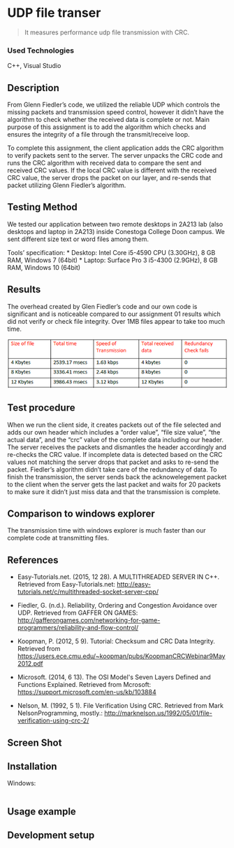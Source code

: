 # UDP file transer
> It measures performance udp file transmission with CRC.

### Used Technologies

C++, Visual Studio  

## Description

From Glenn Fiedler’s code, we utilized the reliable UDP which controls the missing packets and transmission speed control, however it didn’t have the algorithm to check whether the received data is complete or not. Main purpose of this assignment is to add the algorithm which checks and ensures the integrity of a file through the transmit/receive loop.

To complete this assignment, the client application adds the CRC algorithm to verify packets sent to the server. The server unpacks the CRC code and runs the CRC algorithm with received data to compare the sent and received CRC values. If the local CRC value is different with the received CRC value, the server drops the packet on our layer, and re-sends that packet utilizing Glenn Fiedler’s algorithm.

## Testing Method

We tested our application between two remote desktops in 2A213 lab (also desktops and laptop in 2A213) inside Conestoga College Doon campus. We sent different size text or word files among them.

Tools’ specification:
	* Desktop: Intel Core i5-4590 CPU (3.30GHz), 8 GB RAM, Windows 7 (64bit)
	* Laptop: Surface Pro 3 i5-4300 (2.9GHz), 8 GB RAM, Windows 10 (64bit)

## Results

The overhead created by Glen Fiedler’s code and our own code is significant and is noticeable compared to our assignment 01 results which did not verify or check file integrity. Over 1MB files appear to take too much time.

![](udp1.png)

## Test procedure

When we run the client side, it creates packets out of the file selected and adds our own header which includes a “order value”, “file size value”, “the actual data”, and the “crc” value of the complete data including our header. The server receives the packets and dismantles the header accordingly and re-checks the CRC value. If incomplete data is detected based on the CRC values not matching the server drops that packet and asks to re-send the packet.
Fiedler’s algorithm didn’t take care of the redundancy of data. To finish the transmission, the server sends back the acknowelegement packet to the client when the server gets the last packet and waits for 20 packets to make sure it didn’t just miss data and that the transmission is complete.

## Comparison to windows explorer

The transmission time with windows explorer is much faster than our complete code at transmitting files.

## References

* Easy-Tutorials.net. (2015, 12 28). A MULTITHREADED SERVER IN C++. Retrieved from Easy-Tutorials.net: http://easy-tutorials.net/c/multithreaded-socket-server-cpp/

* Fiedler, G. (n.d.). Reliability, Ordering and Congestion Avoidance over UDP. Retrieved from GAFFER ON GAMES: http://gafferongames.com/networking-for-game-programmers/reliability-and-flow-control/

* Koopman, P. (2012, 5 9). Tutorial: Checksum and CRC Data Integrity. Retrieved from https://users.ece.cmu.edu/~koopman/pubs/KoopmanCRCWebinar9May2012.pdf

* Microsoft. (2014, 6 13). The OSI Model's Seven Layers Defined and Functions Explained. Retrieved from Mcrosoft: https://support.microsoft.com/en-us/kb/103884

* Nelson, M. (1992, 5 1). File Verification Using CRC. Retrieved from Mark NelsonProgramming, mostly.: http://marknelson.us/1992/05/01/file-verification-using-crc-2/

## Screen Shot

## Installation

Windows:

```sh

```

## Usage example

## Development setup